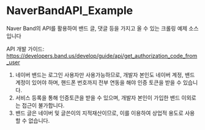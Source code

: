 # NaverBandAPI_Example
Naver Band의 API를 활용하여 밴드 글, 댓글 등을 가지고 올 수 있는 크롤링 예제 소스입니다

API 개발 가이드: https://developers.band.us/develop/guide/api/get_authorization_code_from_user

1. 네이버 밴드는 로그인 사용자만 사용가능하므로, 개발자 본인도 네이버 계정, 밴드 계정이 있어야 하며, 핸드폰 번호까지 전부 연동을 해야 인증 토큰을 받을 수 있습니다. 
2. 서비스 등록을 통해 인증토큰을 받을 수 있으며, 개발자 본인이 가입한 밴드 이외로는 접근이 불가합니다.
3. 밴드 글은 네이버 및 글쓴이의 지적재산이므로, 이를 이용하여 상업적 용도로 사용할 수 없습니다. 

